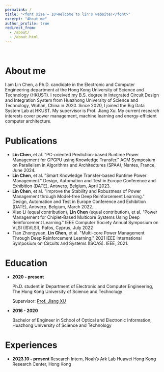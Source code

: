 ```yaml
---
permalink: /
title: "<font size = 10>Welcome to lin's website!</font>"
excerpt: "About me"
author_profile: true
redirect_from: 
  - /about/
  - /about.html
---
```


<br/>

About me
======
I am Lin Chen, a Ph.D. candidate in the Electronic and Computer Engineering department at the Hong Kong University of Science and Technology (HKUST). I received my B.S. degree in Integrated Circuit Design and Integration System from Huazhong University of Science and Technology, Wuhan, China in 2020. Since 2020, I joined the Big Data System Lab at HKUST. My supervisor is Prof. Jiang Xu. My current research interests cover power management, machine learning and energy-efficient computer architecture.

Publications
======
* **Lin Chen**, et al. "PC-oriented Prediction-based Runtime Power Management for GPGPU using Knowledge Transfer." ACM Symposium on Parallelism in Algorithms and Architectures (SPAA), Nantes, France, June 2024.
* **Lin Chen**, et al. "Smart Knowledge Transfer-based Runtime Power Management." Design, Automation and Test in Europe Conference and Exhibition (DATE), Antwerp, Belgium, April 2023.
* **Lin Chen**, et al. "Improve the Stability and Robustness of Power Management through Model-free Deep Reinforcement Learning." Design, Automation and Test in Europe Conference and Exhibition (DATE), Antwerp, Belgium, March 2022.
* Xiao Li (equal contribution), **Lin Chen** (equal contribution), et al. "Power Management for Chiplet-Based Multicore Systems Using Deep Reinforcement Learning." IEEE Computer Society Annual Symposium on VLSI (ISVLSI), Pafos, Cyprus, July 2022
* Tian Zhongyuan, **Lin Chen**, et al. "Multi-core Power Management Through Deep Reinforcement Learning." 2021 IEEE International Symposium on Circuits and Systems (ISCAS). IEEE, 2021.

Education
======
* **2020 - present**

  Ph.D. student in Department of Electronic and Computer Engineering, The Hong Kong University of Science and Technology
  
  Supervisor: [Prof. Jiang XU](https://eexu.home.ece.ust.hk/index.html)

* **2016 - 2020**

  Bachelor of Engineer in School of Optical and Electronic Information, Huazhong University of Science and Technology

Experiences
======
* **2023.10 - present**
Research Intern,  Noah’s Ark Lab
Huawei Hong Kong Research Center, Hong Kong

<!-- Teaching Assitant
======
* **ELEC2350** Itroduction to Computer Organization  -->

